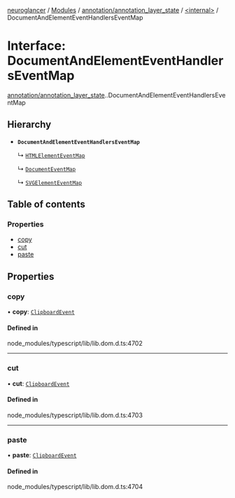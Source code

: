 [neuroglancer](../README.md) / [Modules](../modules.md) / [annotation/annotation\_layer\_state](../modules/annotation_annotation_layer_state.md) / [<internal\>](../modules/annotation_annotation_layer_state._internal_.md) / DocumentAndElementEventHandlersEventMap

# Interface: DocumentAndElementEventHandlersEventMap

[annotation/annotation_layer_state](../modules/annotation_annotation_layer_state.md).[<internal>](../modules/annotation_annotation_layer_state._internal_.md).DocumentAndElementEventHandlersEventMap

## Hierarchy

- **`DocumentAndElementEventHandlersEventMap`**

  ↳ [`HTMLElementEventMap`](annotation_annotation_layer_state._internal_.HTMLElementEventMap.md)

  ↳ [`DocumentEventMap`](annotation_annotation_layer_state._internal_.DocumentEventMap.md)

  ↳ [`SVGElementEventMap`](annotation_annotation_layer_state._internal_.SVGElementEventMap.md)

## Table of contents

### Properties

- [copy](annotation_annotation_layer_state._internal_.DocumentAndElementEventHandlersEventMap.md#copy)
- [cut](annotation_annotation_layer_state._internal_.DocumentAndElementEventHandlersEventMap.md#cut)
- [paste](annotation_annotation_layer_state._internal_.DocumentAndElementEventHandlersEventMap.md#paste)

## Properties

### copy

• **copy**: [`ClipboardEvent`](../modules/annotation_annotation_layer_state._internal_.md#clipboardevent)

#### Defined in

node_modules/typescript/lib/lib.dom.d.ts:4702

___

### cut

• **cut**: [`ClipboardEvent`](../modules/annotation_annotation_layer_state._internal_.md#clipboardevent)

#### Defined in

node_modules/typescript/lib/lib.dom.d.ts:4703

___

### paste

• **paste**: [`ClipboardEvent`](../modules/annotation_annotation_layer_state._internal_.md#clipboardevent)

#### Defined in

node_modules/typescript/lib/lib.dom.d.ts:4704
